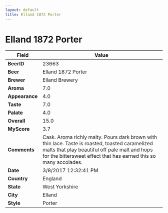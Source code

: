 ```yaml
---
layout: default
title: Elland 1872 Porter
---
```


# Elland 1872 Porter

| Field         | Value     |
|---------------|-----------|
| **BeerID** | 23663 |
| **Beer** | Elland 1872 Porter |
| **Brewer** | Elland Brewery |
| **Aroma** | 7.0 |
| **Appearance** | 4.0 |
| **Taste** | 7.0 |
| **Palate** | 4.0 |
| **Overall** | 15.0 |
| **MyScore** | 3.7 |
| **Comments** | Cask. Aroma richly malty. Pours dark brown with thin lace. Taste is roasted, toasted caramelized malts that play beautiful off pale malt and hops for the bittersweet effect that has earned this so many accolades. |
| **Date** | 3/8/2017 12:32:41 PM |
| **Country** | England |
| **State** | West Yorkshire |
| **City** | Elland |
| **Style** | Porter |
